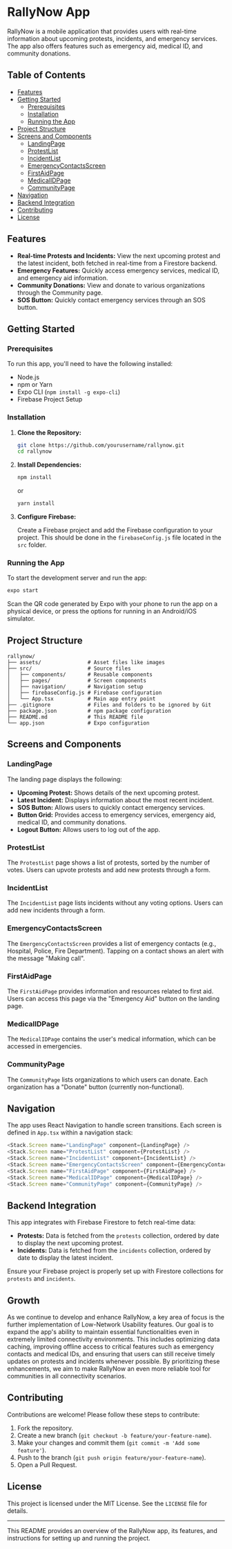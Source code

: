 # RallyNow App

RallyNow is a mobile application that provides users with real-time information about upcoming protests, incidents, and emergency services. The app also offers features such as emergency aid, medical ID, and community donations.

## Table of Contents

- [Features](#features)
- [Getting Started](#getting-started)
  - [Prerequisites](#prerequisites)
  - [Installation](#installation)
  - [Running the App](#running-the-app)
- [Project Structure](#project-structure)
- [Screens and Components](#screens-and-components)
  - [LandingPage](#landingpage)
  - [ProtestList](#protestlist)
  - [IncidentList](#incidentlist)
  - [EmergencyContactsScreen](#emergencycontactsscreen)
  - [FirstAidPage](#firstaidpage)
  - [MedicalIDPage](#medicalidpage)
  - [CommunityPage](#communitypage)
- [Navigation](#navigation)
- [Backend Integration](#backend-integration)
- [Contributing](#contributing)
- [License](#license)

## Features

- **Real-time Protests and Incidents:** View the next upcoming protest and the latest incident, both fetched in real-time from a Firestore backend.
- **Emergency Features:** Quickly access emergency services, medical ID, and emergency aid information.
- **Community Donations:** View and donate to various organizations through the Community page.
- **SOS Button:** Quickly contact emergency services through an SOS button.

## Getting Started

### Prerequisites

To run this app, you'll need to have the following installed:

- Node.js
- npm or Yarn
- Expo CLI (`npm install -g expo-cli`)
- Firebase Project Setup

### Installation

1. **Clone the Repository:**

   ```bash
   git clone https://github.com/yourusername/rallynow.git
   cd rallynow
   ```

2. **Install Dependencies:**

   ```bash
   npm install
   ```

   or

   ```bash
   yarn install
   ```

3. **Configure Firebase:**

   Create a Firebase project and add the Firebase configuration to your project. This should be done in the `firebaseConfig.js` file located in the `src` folder.

### Running the App

To start the development server and run the app:

```bash
expo start
```

Scan the QR code generated by Expo with your phone to run the app on a physical device, or press the options for running in an Android/iOS simulator.

## Project Structure

```plaintext
rallynow/
├── assets/               # Asset files like images
├── src/                  # Source files
│   ├── components/       # Reusable components
│   ├── pages/            # Screen components
│   ├── navigation/       # Navigation setup
│   ├── firebaseConfig.js # Firebase configuration
│   └── App.tsx           # Main app entry point
├── .gitignore            # Files and folders to be ignored by Git
├── package.json          # npm package configuration
├── README.md             # This README file
└── app.json              # Expo configuration
```

## Screens and Components

### LandingPage

The landing page displays the following:

- **Upcoming Protest:** Shows details of the next upcoming protest.
- **Latest Incident:** Displays information about the most recent incident.
- **SOS Button:** Allows users to quickly contact emergency services.
- **Button Grid:** Provides access to emergency services, emergency aid, medical ID, and community donations.
- **Logout Button:** Allows users to log out of the app.

### ProtestList

The `ProtestList` page shows a list of protests, sorted by the number of votes. Users can upvote protests and add new protests through a form.

### IncidentList

The `IncidentList` page lists incidents without any voting options. Users can add new incidents through a form.

### EmergencyContactsScreen

The `EmergencyContactsScreen` provides a list of emergency contacts (e.g., Hospital, Police, Fire Department). Tapping on a contact shows an alert with the message "Making call".

### FirstAidPage

The `FirstAidPage` provides information and resources related to first aid. Users can access this page via the "Emergency Aid" button on the landing page.

### MedicalIDPage

The `MedicalIDPage` contains the user's medical information, which can be accessed in emergencies.

### CommunityPage

The `CommunityPage` lists organizations to which users can donate. Each organization has a "Donate" button (currently non-functional).

## Navigation

The app uses React Navigation to handle screen transitions. Each screen is defined in `App.tsx` within a navigation stack:

```javascript
<Stack.Screen name="LandingPage" component={LandingPage} />
<Stack.Screen name="ProtestList" component={ProtestList} />
<Stack.Screen name="IncidentList" component={IncidentList} />
<Stack.Screen name="EmergencyContactsScreen" component={EmergencyContactsScreen} />
<Stack.Screen name="FirstAidPage" component={FirstAidPage} />
<Stack.Screen name="MedicalIDPage" component={MedicalIDPage} />
<Stack.Screen name="CommunityPage" component={CommunityPage} />
```

## Backend Integration

This app integrates with Firebase Firestore to fetch real-time data:

- **Protests:** Data is fetched from the `protests` collection, ordered by date to display the next upcoming protest.
- **Incidents:** Data is fetched from the `incidents` collection, ordered by date to display the latest incident.

Ensure your Firebase project is properly set up with Firestore collections for `protests` and `incidents`.

## Growth

As we continue to develop and enhance RallyNow, a key area of focus is the further implementation of Low-Network Usability features. Our goal is to expand the app's ability to maintain essential functionalities even in extremely limited connectivity environments. This includes optimizing data caching, improving offline access to critical features such as emergency contacts and medical IDs, and ensuring that users can still receive timely updates on protests and incidents whenever possible. By prioritizing these enhancements, we aim to make RallyNow an even more reliable tool for communities in all connectivity scenarios.

## Contributing

Contributions are welcome! Please follow these steps to contribute:

1. Fork the repository.
2. Create a new branch (`git checkout -b feature/your-feature-name`).
3. Make your changes and commit them (`git commit -m 'Add some feature'`).
4. Push to the branch (`git push origin feature/your-feature-name`).
5. Open a Pull Request.

## License

This project is licensed under the MIT License. See the `LICENSE` file for details.

---

This README provides an overview of the RallyNow app, its features, and instructions for setting up and running the project.
